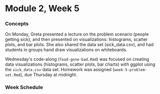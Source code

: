 # Module 2, Week 5

### Concepts

On Monday, Greta presented a lecture on the problem scenario (people getting sick), and then presented on visualizations: histograms, scatter plots, and bar plots. She also shared the data set (sick_data.csv), and had students in groups hand draw visualizations on whiteboards.

Wednesday's code-along (`food-gone-bad.Rmd`) was focused on creating data visualizations (histograms, scatter plots, bar charts) with ggplot using the `sick_data.csv` data set. Homework was assigned (`week-5-problem-set.Rmd`), due Thursday at midnight.


### Week Schedule